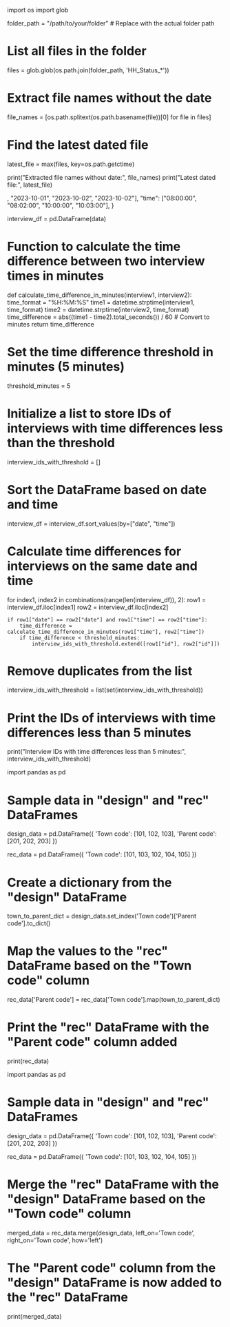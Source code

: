 import os
import glob

folder_path = "/path/to/your/folder"  # Replace with the actual folder path

# List all files in the folder
files = glob.glob(os.path.join(folder_path, 'HH_Status_*'))

# Extract file names without the date
file_names = [os.path.splitext(os.path.basename(file))[0] for file in files]

# Find the latest dated file
latest_file = max(files, key=os.path.getctime)

print("Extracted file names without date:", file_names)
print("Latest dated file:", latest_file)








, "2023-10-01", "2023-10-02", "2023-10-02"],
    "time": ["08:00:00", "08:02:00", "10:00:00", "10:03:00"],
}

interview_df = pd.DataFrame(data)

# Function to calculate the time difference between two interview times in minutes
def calculate_time_difference_in_minutes(interview1, interview2):
    time_format = "%H:%M:%S"
    time1 = datetime.strptime(interview1, time_format)
    time2 = datetime.strptime(interview2, time_format)
    time_difference = abs((time1 - time2).total_seconds()) / 60  # Convert to minutes
    return time_difference

# Set the time difference threshold in minutes (5 minutes)
threshold_minutes = 5

# Initialize a list to store IDs of interviews with time differences less than the threshold
interview_ids_with_threshold = []

# Sort the DataFrame based on date and time
interview_df = interview_df.sort_values(by=["date", "time"])

# Calculate time differences for interviews on the same date and time
for index1, index2 in combinations(range(len(interview_df)), 2):
    row1 = interview_df.iloc[index1]
    row2 = interview_df.iloc[index2]






    if row1["date"] == row2["date"] and row1["time"] == row2["time"]:
        time_difference = calculate_time_difference_in_minutes(row1["time"], row2["time"])
        if time_difference < threshold_minutes:
            interview_ids_with_threshold.extend([row1["id"], row2["id"]])

# Remove duplicates from the list
interview_ids_with_threshold = list(set(interview_ids_with_threshold))

# Print the IDs of interviews with time differences less than 5 minutes
print("Interview IDs with time differences less than 5 minutes:", interview_ids_with_threshold)







import pandas as pd

# Sample data in "design" and "rec" DataFrames
design_data = pd.DataFrame({
    'Town code': [101, 102, 103],
    'Parent code': [201, 202, 203]
})

rec_data = pd.DataFrame({
    'Town code': [101, 103, 102, 104, 105]
})

# Create a dictionary from the "design" DataFrame
town_to_parent_dict = design_data.set_index('Town code')['Parent code'].to_dict()

# Map the values to the "rec" DataFrame based on the "Town code" column
rec_data['Parent code'] = rec_data['Town code'].map(town_to_parent_dict)

# Print the "rec" DataFrame with the "Parent code" column added
print(rec_data)






import pandas as pd

# Sample data in "design" and "rec" DataFrames
design_data = pd.DataFrame({
    'Town code': [101, 102, 103],
    'Parent code': [201, 202, 203]
})

rec_data = pd.DataFrame({
    'Town code': [101, 103, 102, 104, 105]
})

# Merge the "rec" DataFrame with the "design" DataFrame based on the "Town code" column
merged_data = rec_data.merge(design_data, left_on='Town code', right_on='Town code', how='left')

# The "Parent code" column from the "design" DataFrame is now added to the "rec" DataFrame
print(merged_data)
